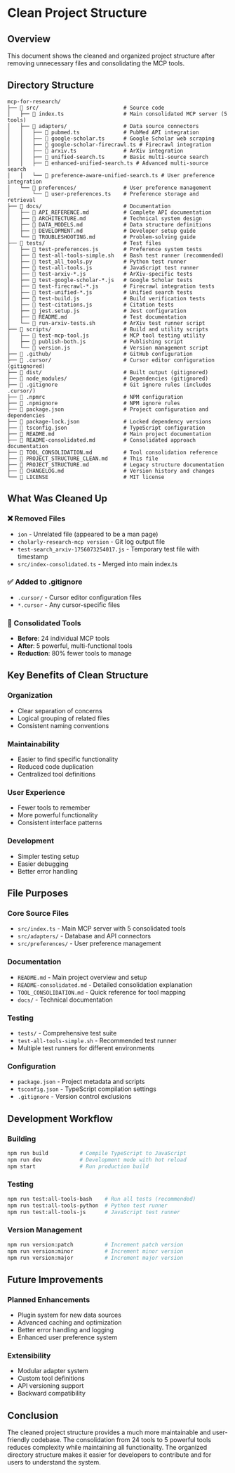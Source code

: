 # Clean Project Structure

## Overview
This document shows the cleaned and organized project structure after removing unnecessary files and consolidating the MCP tools.

## Directory Structure

```
mcp-for-research/
├── 📁 src/                           # Source code
│   ├── 📄 index.ts                   # Main consolidated MCP server (5 tools)
│   ├── 📁 adapters/                  # Data source connectors
│   │   ├── 📄 pubmed.ts              # PubMed API integration
│   │   ├── 📄 google-scholar.ts      # Google Scholar web scraping
│   │   ├── 📄 google-scholar-firecrawl.ts # Firecrawl integration
│   │   ├── 📄 arxiv.ts               # ArXiv integration
│   │   ├── 📄 unified-search.ts      # Basic multi-source search
│   │   ├── 📄 enhanced-unified-search.ts # Advanced multi-source search
│   │   └── 📄 preference-aware-unified-search.ts # User preference integration
│   └── 📁 preferences/               # User preference management
│       └── 📄 user-preferences.ts    # Preference storage and retrieval
├── 📁 docs/                          # Documentation
│   ├── 📄 API_REFERENCE.md           # Complete API documentation
│   ├── 📄 ARCHITECTURE.md            # Technical system design
│   ├── 📄 DATA_MODELS.md             # Data structure definitions
│   ├── 📄 DEVELOPMENT.md             # Developer setup guide
│   └── 📄 TROUBLESHOOTING.md         # Problem-solving guide
├── 📁 tests/                         # Test files
│   ├── 📄 test-preferences.js        # Preference system tests
│   ├── 📄 test-all-tools-simple.sh   # Bash test runner (recommended)
│   ├── 📄 test_all_tools.py          # Python test runner
│   ├── 📄 test-all-tools.js          # JavaScript test runner
│   ├── 📄 test-arxiv-*.js            # ArXiv-specific tests
│   ├── 📄 test-google-scholar-*.js   # Google Scholar tests
│   ├── 📄 test-firecrawl-*.js        # Firecrawl integration tests
│   ├── 📄 test-unified-*.js          # Unified search tests
│   ├── 📄 test-build.js              # Build verification tests
│   ├── 📄 test-citations.js          # Citation tests
│   ├── 📄 jest.setup.js              # Jest configuration
│   ├── 📄 README.md                  # Test documentation
│   └── 📄 run-arxiv-tests.sh         # ArXiv test runner script
├── 📁 scripts/                       # Build and utility scripts
│   ├── 📄 test-mcp-tool.js           # MCP tool testing utility
│   ├── 📄 publish-both.js            # Publishing script
│   └── 📄 version.js                 # Version management script
├── 📁 .github/                       # GitHub configuration
├── 📁 .cursor/                       # Cursor editor configuration (gitignored)
├── 📁 dist/                          # Built output (gitignored)
├── 📁 node_modules/                  # Dependencies (gitignored)
├── 📄 .gitignore                     # Git ignore rules (includes .cursor/)
├── 📄 .npmrc                         # NPM configuration
├── 📄 .npmignore                     # NPM ignore rules
├── 📄 package.json                   # Project configuration and dependencies
├── 📄 package-lock.json              # Locked dependency versions
├── 📄 tsconfig.json                  # TypeScript configuration
├── 📄 README.md                      # Main project documentation
├── 📄 README-consolidated.md         # Consolidated approach documentation
├── 📄 TOOL_CONSOLIDATION.md          # Tool consolidation reference
├── 📄 PROJECT_STRUCTURE_CLEAN.md     # This file
├── 📄 PROJECT_STRUCTURE.md           # Legacy structure documentation
├── 📄 CHANGELOG.md                   # Version history and changes
└── 📄 LICENSE                        # MIT license
```

## What Was Cleaned Up

### ❌ Removed Files
- `ion` - Unrelated file (appeared to be a man page)
- `cholarly-research-mcp version` - Git log output file
- `test-search_arxiv-1756073254017.js` - Temporary test file with timestamp
- `src/index-consolidated.ts` - Merged into main index.ts

### ✅ Added to .gitignore
- `.cursor/` - Cursor editor configuration files
- `*.cursor` - Any cursor-specific files

### 🔄 Consolidated Tools
- **Before**: 24 individual MCP tools
- **After**: 5 powerful, multi-functional tools
- **Reduction**: 80% fewer tools to manage

## Key Benefits of Clean Structure

### **Organization**
- Clear separation of concerns
- Logical grouping of related files
- Consistent naming conventions

### **Maintainability**
- Easier to find specific functionality
- Reduced code duplication
- Centralized tool definitions

### **User Experience**
- Fewer tools to remember
- More powerful functionality
- Consistent interface patterns

### **Development**
- Simpler testing setup
- Easier debugging
- Better error handling

## File Purposes

### **Core Source Files**
- `src/index.ts` - Main MCP server with 5 consolidated tools
- `src/adapters/` - Database and API connectors
- `src/preferences/` - User preference management

### **Documentation**
- `README.md` - Main project overview and setup
- `README-consolidated.md` - Detailed consolidation explanation
- `TOOL_CONSOLIDATION.md` - Quick reference for tool mapping
- `docs/` - Technical documentation

### **Testing**
- `tests/` - Comprehensive test suite
- `test-all-tools-simple.sh` - Recommended test runner
- Multiple test runners for different environments

### **Configuration**
- `package.json` - Project metadata and scripts
- `tsconfig.json` - TypeScript compilation settings
- `.gitignore` - Version control exclusions

## Development Workflow

### **Building**
```bash
npm run build          # Compile TypeScript to JavaScript
npm run dev            # Development mode with hot reload
npm start              # Run production build
```

### **Testing**
```bash
npm run test:all-tools-bash    # Run all tests (recommended)
npm run test:all-tools-python  # Python test runner
npm run test:all-tools-js      # JavaScript test runner
```

### **Version Management**
```bash
npm run version:patch          # Increment patch version
npm run version:minor          # Increment minor version
npm run version:major          # Increment major version
```

## Future Improvements

### **Planned Enhancements**
- Plugin system for new data sources
- Advanced caching and optimization
- Better error handling and logging
- Enhanced user preference system

### **Extensibility**
- Modular adapter system
- Custom tool definitions
- API versioning support
- Backward compatibility

## Conclusion

The cleaned project structure provides a much more maintainable and user-friendly codebase. The consolidation from 24 tools to 5 powerful tools reduces complexity while maintaining all functionality. The organized directory structure makes it easier for developers to contribute and for users to understand the system.
